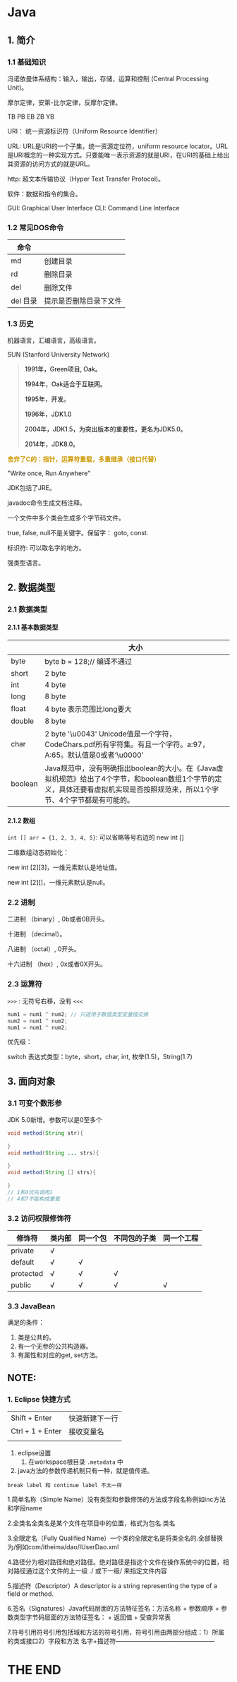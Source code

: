 # Java

## 1. 简介

### 1.1 基础知识

冯诺依曼体系结构：输入，输出，存储，运算和控制 (Central Processing Unit)。

摩尔定律，安第-比尔定律，反摩尔定律。

TB PB EB ZB YB

URI： 统一资源标识符（Uniform Resource Identifier）

URL: URL是URI的一个子集，统一资源定位符，uniform resource locator。URL是URI概念的一种实现方式。只要能唯一表示资源的就是URI，在URI的基础上给出其资源的访问方式的就是URL。

http: 超文本传输协议（Hyper Text Transfer Protocol)。

软件：数据和指令的集合。

GUI: Graphical  User Interface
CLI: Command Line Interface

### 1.2 常见DOS命令

| 命令     |                        |
| -------- | ---------------------- |
| md       | 创建目录               |
| rd       | 删除目录               |
| del      | 删除文件               |
| del 目录 | 提示是否删除目录下文件 |

### 1.3 历史

机器语言，汇编语言，高级语言。

SUN (Stanford University Network)

> <font color="#000000">1991年，Green项目, Oak。</font>
>
> <font color="#000000">1994年，Oak适合于互联网。</font>
>
> <font color="#000000">1995年，开发。</font>
>
> <font color="#000000">1996年，JDK1.0</font>
>
> <font color="#000000">2004年，JDK1.5，为突出版本的重要性，更名为JDK5.0。</font>
>
> <font color="#000000">2014年，JDK8.0。</font>

<font color="#cc9900">**舍弃了C的：指针，运算符重载，多重继承（接口代替）**</font>

"Write once, Run Anywhere"

JDK包括了JRE。

javadoc命令生成文档注释。

一个文件中多个类会生成多个字节码文件。

true, false, null不是关键字。保留字： goto, const.

标识符: 可以取名字的地方。

强类型语言。

## 2. 数据类型

### 2.1 数据类型

#### 2.1.1 基本数据类型

|         | 大小                                                         |
| ------- | ------------------------------------------------------------ |
| byte    | byte b = 128;// 编译不通过                                   |
| short   | 2 byte                                                       |
| int     | 4 byte                                                       |
| long    | 8 byte                                                       |
| float   | 4 byte 表示范围比long要大                                    |
| double  | 8 byte                                                       |
| char    | 2 byte  '\u0043' Unicode值是一个字符，CodeChars.pdf所有字符集。有且一个字符。a:97， A:65。默认值是0或者‘\u0000’ |
| boolean | Java规范中，没有明确指出boolean的大小。在《Java虚拟机规范》给出了4个字节，和boolean数组1个字节的定义，具体还要看虚拟机实现是否按照规范来，所以1个字节、4个字节都是有可能的。 |

#### 2.1.2 数组

`int [] arr = {1, 2, 3, 4, 5}`: 可以省略等号右边的 new int []

二维数组动态初始化：

new int \[2\]\[3\]，一维元素默认是地址值。

new int \[2\]\[\]，一维元素默认是null。

### 2.2 进制

二进制 （binary）, 0b或者0B开头。

十进制 （decimal）。

八进制 （octal）, 0开头。

十六进制 （hex）, 0x或者0X开头。

### 2.3 运算符

`>>>` : 无符号右移，没有 `<<<`

```java
num1 = num1 ^ num2; // 只适用于数值类型变量值交换
num2 = num1 ^ num2;
num1 = num1 ^ num2;
```

优先级：

switch 表达式类型：byte，short，char, int, 枚举(1.5)，String(1.7)

## 3. 面向对象

### 3.1 可变个数形参

JDK 5.0新增。参数可以是0至多个

```java
void method(String str){
    
} 
void method(String ... strs){
    
} 
void method(String [] strs){
    
} 
// 1和4优先调用1
// 4和7不能构成重载
```

### 3.2 访问权限修饰符

| 修饰符    | 类内部 | 同一个包 | 不同包的子类 | 同一个工程 |
| --------- | ------ | -------- | ------------ | ---------- |
| private   | √      |          |              |            |
| default   | √      | √        |              |            |
| protected | √      | √        | √            |            |
| public    | √      | √        | √            | √          |

### 3.3 JavaBean

满足的条件：

1. 类是公共的。
2. 有一个无参的公共构造器。
3. 有属性和对应的get, set方法。

## NOTE: 

### 1. Eclipse 快捷方式

|                  |                |
| ---------------- | -------------- |
| Shift + Enter    | 快速新建下一行 |
| Ctrl + 1 + Enter | 接收变量名     |
|                  |                |



1. eclipse设置
   1. 在workspace根目录 `.metadata` 中
2. java方法的参数传递机制只有一种，就是值传递。

`break label 和 continue label 不太一样`

1.简单名称（Simple Name）没有类型和参数修饰的方法或字段名称例如inc方法和字段name

2.全类名全类名是某个文件在项目中的位置，格式为包名.类名

3.全限定名（Fully Qualified Name）一个类的全限定名是将类全名的.全部替换为/例如com/itheima/dao/IUserDao.xml

4.路径分为相对路径和绝对路径。绝对路径是指这个文件在操作系统中的位置，相对路径通过这个文件的上一级 ./ 或下一级/ 来指定文件内容

5.描述符（Descriptor）A descriptor is a string representing the type of a field or method.

6.签名（Signatures）Java代码层面的方法特征签名：方法名称 + 参数顺序 + 参数类型字节码层面的方法特征签名： + 返回值 + 受查异常表

7.符号引用符号引用包括域和方法的符号引用，符号引用由两部分组成：1）所属的类或接口2）字段和方法 名字+描述符————————————————

# THE END
